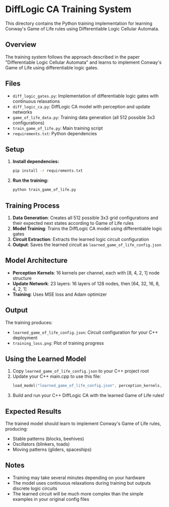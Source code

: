 # DiffLogic CA Training System

This directory contains the Python training implementation for learning Conway's Game of Life rules using Differentiable Logic Cellular Automata.

## Overview

The training system follows the approach described in the paper "Differentiable Logic Cellular Automata" and learns to implement Conway's Game of Life using differentiable logic gates.

## Files

- `diff_logic_gates.py`: Implementation of differentiable logic gates with continuous relaxations
- `diff_logic_ca.py`: DiffLogic CA model with perception and update networks
- `game_of_life_data.py`: Training data generation (all 512 possible 3x3 configurations)
- `train_game_of_life.py`: Main training script
- `requirements.txt`: Python dependencies

## Setup

1. **Install dependencies:**
   ```bash
   pip install -r requirements.txt
   ```

2. **Run the training:**
   ```bash
   python train_game_of_life.py
   ```

## Training Process

1. **Data Generation**: Creates all 512 possible 3x3 grid configurations and their expected next states according to Game of Life rules
2. **Model Training**: Trains the DiffLogic CA model using differentiable logic gates
3. **Circuit Extraction**: Extracts the learned logic circuit configuration
4. **Output**: Saves the learned circuit as `learned_game_of_life_config.json`

## Model Architecture

- **Perception Kernels**: 16 kernels per channel, each with [8, 4, 2, 1] node structure
- **Update Network**: 23 layers: 16 layers of 128 nodes, then [64, 32, 16, 8, 4, 2, 1]
- **Training**: Uses MSE loss and Adam optimizer

## Output

The training produces:
- `learned_game_of_life_config.json`: Circuit configuration for your C++ deployment
- `training_loss.png`: Plot of training progress

## Using the Learned Model

1. Copy `learned_game_of_life_config.json` to your C++ project root
2. Update your C++ main.cpp to use this file:
   ```cpp
   load_model("learned_game_of_life_config.json", perception_kernels, update_network);
   ```
3. Build and run your C++ DiffLogic CA with the learned Game of Life rules!

## Expected Results

The trained model should learn to implement Conway's Game of Life rules, producing:
- Stable patterns (blocks, beehives)
- Oscillators (blinkers, toads)
- Moving patterns (gliders, spaceships)

## Notes

- Training may take several minutes depending on your hardware
- The model uses continuous relaxations during training but outputs discrete logic circuits
- The learned circuit will be much more complex than the simple examples in your original config files 